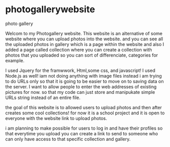 # photogallerywebsite
 photo gallery


Welcom to my Photogallery website. This website is an alternative of some website where you can upload photos into the website.
and you can see all the uploaded photos in gallery which is a page within the website and also I added a page called collection where 
you can create a collection with photos that you uploaded so you can sort of differenciate, categories for example.

I used Jquery for the framwwork, Html,some css, and javascript!  I used Node.js as well!
iam not doing anything with  image files instead i am trying to do URLs only so that it is going to be easier to move on to saving data on the server.
I want to allow people to enter the web addresses of existing pictures for now. so that my code can just store and manipukate simple URLs string instead of an entire file.

the goal of this website is to allowed users to upload photos and then after creates some cool collections! for now it is a school project and it is open to everyone with the website link to upload photos.

i am planning to make possible for users to log in and have their profiles so that everytime you upload you can create a link to send to someone who can only have access to that specific collection and gallery. 
